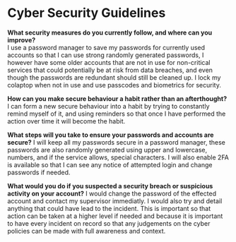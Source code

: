 # Cyber Security Guidelines

**What security measures do you currently follow, and where can you improve?**  
 I use a password manager to save my passwords for currently used accounts so that I can use strong randomly generated passwords, I however have some older accounts that are not in use for non-critical services that could potentially be at risk from data breaches, and even though the passwords are redundant should still be cleaned up. I lock my colaptop when not in use and use passcodes and biometrics for security. 

**How can you make secure behaviour a habit rather than an afterthought?**
 I can form a new secure behaviour into a habit by trying to constantly remind myself of it, and using reminders so that once I have performed the action over time it will become the habit.

**What steps will you take to ensure your passwords and accounts are secure?**
 I will keep all my passwords secure in a password manager, these passwords are also randomly generated using upper and lowercase, numbers, and if the service allows, special characters. I will also enable 2FA is available so that I can see any notice of attempted login and change passwords if needed.

**What would you do if you suspected a security breach or suspicious activity on your account?**
 I would change the password of the effected account and contact my supervisor immediatly. I would also try and detail anything that could have lead to the incident. This is important so that action can be taken at a higher level if needed and because it is important to have every incident on record so that any judgements on the cyber policies can be made with full awareness and context.